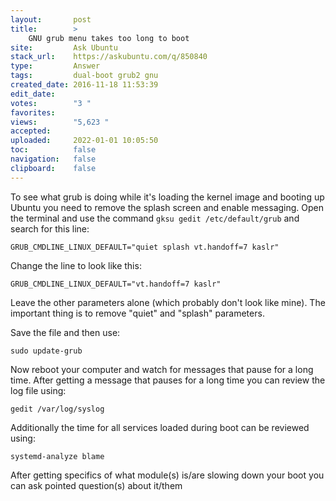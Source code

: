 ```yaml
---
layout:       post
title:        >
    GNU grub menu takes too long to boot
site:         Ask Ubuntu
stack_url:    https://askubuntu.com/q/850840
type:         Answer
tags:         dual-boot grub2 gnu
created_date: 2016-11-18 11:53:39
edit_date:    
votes:        "3 "
favorites:    
views:        "5,623 "
accepted:     
uploaded:     2022-01-01 10:05:50
toc:          false
navigation:   false
clipboard:    false
---
```


To see what grub is doing while it's loading the kernel image and booting up Ubuntu you need to remove the splash screen and enable messaging. Open the terminal and use the command `gksu gedit /etc/default/grub` and search for this line:

``` 
GRUB_CMDLINE_LINUX_DEFAULT="quiet splash vt.handoff=7 kaslr"

```

Change the line to look like this:

``` 
GRUB_CMDLINE_LINUX_DEFAULT="vt.handoff=7 kaslr"

```

Leave the other parameters alone (which probably don't look like mine). The important thing is to remove "quiet" and "splash" parameters.

Save the file and then use:

``` 
sudo update-grub

```

Now reboot your computer and watch for messages that pause for a long time. After getting a message that pauses for a long time you can review the log file using:

``` 
gedit /var/log/syslog

```

Additionally the time for all services loaded during boot can be reviewed using:

``` 
systemd-analyze blame

```

After getting specifics of what module(s) is/are slowing down your boot you can ask pointed question(s) about it/them
